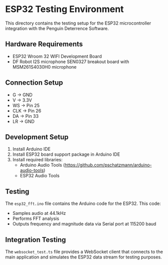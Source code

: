 # ESP32 Testing Environment

This directory contains the testing setup for the ESP32 microcontroller integration with the Penguin Deterrence Software.

## Hardware Requirements
- ESP32 Wroom 32 WIFI Development Board
- DF Robot I2S microphone SEN0327 breakout board with MSM261S4030H0 microphone

## Connection Setup
- G → GND
- V → 3.3V
- WS → Pin 25
- CLK → Pin 26
- DA → Pin 33
- LR → GND

## Development Setup
1. Install Arduino IDE
2. Install ESP32 board support package in Arduino IDE
3. Install required libraries:
   - Arduino Audio Tools (https://github.com/pschatzmann/arduino-audio-tools)
   - ESP32 Audio Tools

## Testing
The `esp32_fft.ino` file contains the Arduino code for the ESP32. This code:
- Samples audio at 44.1kHz
- Performs FFT analysis
- Outputs frequency and magnitude data via Serial port at 115200 baud

## Integration Testing
The `websocket_test.ts` file provides a WebSocket client that connects to the main application and simulates the ESP32 data stream for testing purposes. 